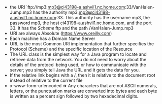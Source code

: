 - the URI `ftp://mp3:mp3@ci43198-a.ashvil1.nc.home.com:33/VanHalen-Jump.mp3
has the authority mp3:mp3@ci43198-a.ashvil1.nc.home.com:33. 
This authority has the username mp3, the password mp3, the host ci43198-a.ashvil1.nc.home.com, and the port 33. 
It has the *Scheme* ftp and the path /VanHalen-Jump.mp3
- URI are always Absolute (https://www.oreilly.com)
- Each machine has a Domain Name Server 
- URL is the most Common URI implementation that further specifies the Protocol (Scheme) and the specific location of the Resource
- The URL class is the simplest way for a Java program to locate and retrieve data from the network. You do not need to worry about the details of the protocol being used, or how to communicate with the server; you simply tell Java the URL and it gets the data for you.
- If the relative link begins with a /, then it is relative to the document root instead of relative to the current file
- x-www-form-urlencoded => Any characters that are not ASCII numerals, letters, or the punctuation marks are converted into bytes and each byte is written as a percent sign followed by two hexadecimal digits.
